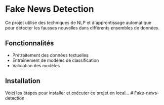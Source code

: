 # Fake News Detection
Ce projet utilise des techniques de NLP et d'apprentissage automatique pour détecter les fausses nouvelles dans différents ensembles de données.

## Fonctionnalités
- Prétraitement des données textuelles
- Entraînement de modèles de classification
- Validation des modèles

## Installation
Voici les étapes pour installer et exécuter ce projet en local...
﻿# Fake-news-detection
